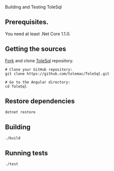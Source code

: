 Building and Testing ToleSql

## Prerequisites.

You need at least .Net Core 1.1.0.

## Getting the sources

[Fork](http://help.github.com/forking) and clone [ToleSql](https://github.com/tolemac/ToleSql) repository.

```` shell
# Clone your GitHub repository:
git clone https://github.com/tolemac/ToleSql.git

# Go to the Angular directory:
cd ToleSql
````

## Restore dependencies

```` shell
dotnet restore
````

## Building

```` shell
./build
````

## Running tests

```` shell
./test
````